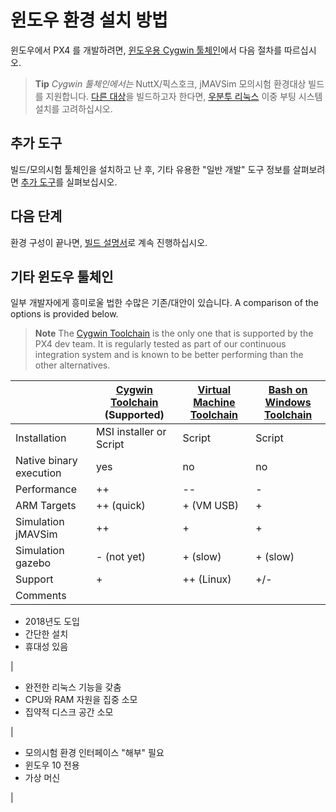 # 윈도우 환경 설치 방법

윈도우에서 PX4 를 개발하려면, [윈도우용 Cygwin 툴체인](../setup/dev_env_windows_cygwin.md)에서 다음 절차를 따르십시오.

> **Tip** *Cygwin 툴체인에서는* NuttX/픽스호크, jMAVSim 모의시험 환경대상 빌드를 지원합니다. [다른 대상](/setup/dev_env.md#supported-targets)을 빌드하고자 한다면, [우분투 리눅스](http://ubuntu.com) 이중 부팅 시스템 설치를 고려하십시오.

## 추가 도구

빌드/모의시험 툴체인을 설치하고 난 후, 기타 유용한 "일반 개발" 도구 정보를 살펴보려면 [추가 도구](../setup/generic_dev_tools.md)를 실펴보십시오.

## 다음 단계

환경 구성이 끝나면, [빌드 설명서](../setup/building_px4.md)로 계속 진행하십시오.

## 기타 윈도우 툴체인

일부 개발자에게 흥미로울 법한 수많은 기존/대안이 있습니다. A comparison of the options is provided below.

> **Note** The [Cygwin Toolchain](../setup/dev_env_windows_cygwin.md) is the only one that is supported by the PX4 dev team. It is regularly tested as part of our continuous integration system and is known to be better performing than the other alternatives.

|                         | [Cygwin Toolchain](../setup/dev_env_windows_cygwin.md) **(Supported)** | [Virtual Machine Toolchain](../setup/dev_env_windows_vm.md) | [Bash on Windows Toolchain](../setup/dev_env_windows_bash_on_win.md) |
| ----------------------- | ---------------------------------------------------------------------- | ----------------------------------------------------------- | -------------------------------------------------------------------- |
| Installation            | MSI installer or Script                                                | Script                                                      | Script                                                               |
| Native binary execution | yes                                                                    | no                                                          | no                                                                   |
| Performance             | ++                                                                     | --                                                          | -                                                                    |
| ARM Targets             | ++ (quick)                                                             | + (VM USB)                                                  | +                                                                    |
| Simulation jMAVSim      | ++                                                                     | +                                                           | +                                                                    |
| Simulation gazebo       | - (not yet)                                                            | + (slow)                                                    | + (slow)                                                             |
| Support                 | +                                                                      | ++ (Linux)                                                  | +/-                                                                  |
| Comments                |                                                                        |                                                             |                                                                      |

- 2018년도 도입
- 간단한 설치
- 휴대성 있음

|

- 완전한 리눅스 기능을 갖춤
- CPU와 RAM 자원을 집중 소모
- 집약적 디스크 공간 소모

|

- 모의시험 환경 인터페이스 "해부" 필요
- 윈도우 10 전용
- 가상 머신

|